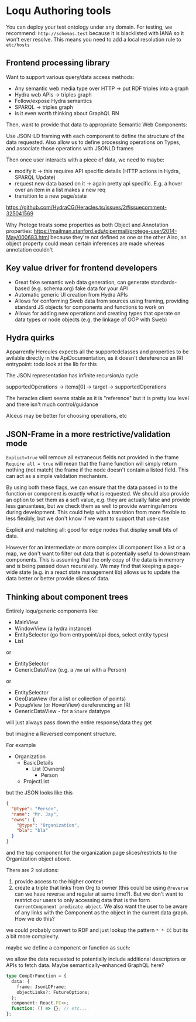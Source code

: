 # Loqu Authoring tools

You can deploy your test ontology under any domain. For testing, we recommend: `http://schemas.test` because it is blacklisted with IANA so it won't ever resolve. This means you need to add a local resolution rule to `etc/hosts`

## Frontend processing library

Want to support various query/data access methods:

- Any semantic web media type over HTTP -> put RDF triples into a graph
- Hydra web APIs -> triples graph
- Follow/expose Hydra semantics
- SPARQL -> triples graph
- is it even worth thinking about GraphQL RN

Then, want to provide that data to appropriate Semantic Web Components:

Use JSON-LD framing with each component to define the structure of the data requested.
Also allow us to define processing operations on Types, and associate those operations with JSONLD frames

Then once user interacts with a piece of data, we need to maybe:

- modify it -> this requires API specific details (HTTP actions in Hydra, SPARQL Update)
- request new data based on it -> again pretty api specific. E.g. a hover over an item in a list makes a new req
- transition to a new page/state

https://github.com/HydraCG/Heracles.ts/issues/2#issuecomment-325041569

Why Protege treats some properties as both Object and Annotation properties: https://mailman.stanford.edu/pipermail/protege-user/2014-May/000683.html
because they're not defined as one or the other
Also, an object property could mean certain inferences are made whereas annotation couldn't

## Key value driver for frontend developers

- Great fake semantic web data generation, can generate standards-based (e.g. schema.org) fake data for your API
- Automatic generic UI creation from Hydra APIs
- Allows for conforming Sweb data from sources using framing, providing standard JS objects for components and functions to work on
- Allows for adding new operations and creating types that operate on data types or node objects (e.g. the linkage of OOP with Sweb)

## Hydra quirks

Apparrently Hercules expects all the supportedclasses and properties to be avilable directly in the ApiDocumentation, as it doesn't dereference an IRI entrypoint: todo look at the lib for this

The JSON representation has infinite recursion/a cycle

supportedOperations -> items[0] -> target -> supportedOperations

The heracles client seems stable as it is "reference" but it is pretty low level and there isn't much control/guidance

Alceus may be better for choosing operations, etc

## JSON-Frame in a more restrictive/validation mode

`Explict=true` will remove all extraneous fields not provided in the frame
`Require all = true` will mean that the frame function will simply return nothing (not match) the frame if the node doesn't contain a listed field. This can act as a simple validation mechanism.

By using both these flags, we can ensure that the data passed in to the function or component is exactly what is requested.
We should also provide an option to set them as a soft value, e.g. they are actually false and provide less garuantees, but we check them as well to provide warnings/errors during development. This could help with a transition from more flexible to less flexibly, but we don't know if we want to support that use-case

Explicit and matching all: good for edge nodes that display small bits of data.

However for an intermediate or more complex UI component like a list or a map, we don't want to filter out data that is potentially useful to downstream components. This is assuming that the only copy of the data is in memory and is being passed down recursively. We may find that keeping a page-wide state (e.g. in a react state management lib) allows us to update the data better or better provide slices of data.

## Thinking about component trees

Entirely loqu/generic components like:

- MainView
- WindowView (a hydra instance)
- EntitySelector (go from entrypoint/api docs, select entity types)
- List

or

- EntitySelector
- GenericDataView (e.g. a `/me` uri with a Person)

or

- EntitySelector
- GeoDataView (for a list or collection of points)
- PopupView (or HoverView) dereferencing an IRI
- GenericDataView - for a `Store` datatype

will just always pass down the entire response/data they get

but imagine a Reversed component structure.

For example

- Organization
  - BasicDetails
    - List (Owners)
      - Person
  - ProjectList

but the JSON looks like this

```json
{
  "@type": "Person",
  "name": "Mr. Jay",
  "owns": {
    "@type": "Organization",
    "bla": "bla"
  }
}
```

and the top component for the organization page slices/restricts to the Organization object above.

There are 2 solutions:

1. provide access to the higher context
2. create a triple that links from Org to owner (this could be using `@reverse` can we have reverse and regular at same time?). But we don't want to restrict our users to only accessing data that is the form `CurrentComponent predicate object`. We also want the user to be aware of any links with the Component as the object in the current data graph. How we do this?

we could probably convert to RDF and just lookup the pattern `* * CC` but its a bit more complexity.

maybe we define a component or function as such:

we allow the data requested to potentially include additional descriptors or APIs to fetch data. Maybe semantically-enhanced GraphQL here?

```ts
type CompOrFunction = {
  data: {
    frame: JsonLDFrame;
    objectLinks?: FutureOptions;
  };
  component: React.FC<>;
  function: () => {}; // etc...
};
```
